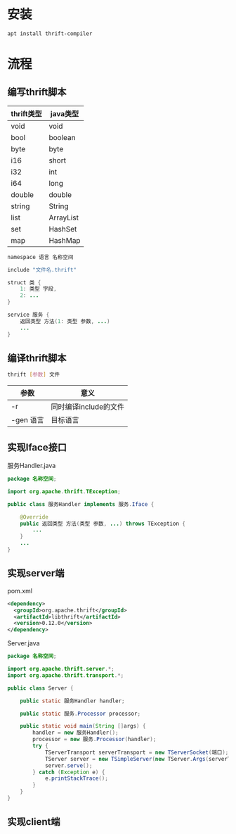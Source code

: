 # 安装
```sh
apt install thrift-compiler
```
# 流程
## 编写thrift脚本
thrift类型|java类型
-|-
void|void
bool|boolean
byte|byte
i16|short
i32|int
i64|long
double|double
string|String
list|ArrayList
set|HashSet
map|HashMap
```java
namespace 语言 名称空间

include "文件名.thrift"

struct 类 {
    1: 类型 字段,
    2: ...
}

service 服务 {
    返回类型 方法(1: 类型 参数, ...)
    ...
}
```
## 编译thrift脚本
```sh
thrift [参数] 文件
```
参数|意义
-|-
-r|同时编译include的文件
-gen 语言|目标语言
## 实现Iface接口
服务Handler.java
```java
package 名称空间;

import org.apache.thrift.TException;

public class 服务Handler implements 服务.Iface {

    @Override
    public 返回类型 方法(类型 参数, ...) throws TException {
        ...
    }
    ...
}
```
## 实现server端
pom.xml
```xml
<dependency>
  <groupId>org.apache.thrift</groupId>
  <artifactId>libthrift</artifactId>
  <version>0.12.0</version>
</dependency>
```
Server.java
```java
package 名称空间;

import org.apache.thrift.server.*;
import org.apache.thrift.transport.*;

public class Server {

    public static 服务Handler handler;

    public static 服务.Processor processor;

    public static void main(String []args) {
        handler = new 服务Handler();
        processor = new 服务.Processor(handler);
        try {
            TServerTransport serverTransport = new TServerSocket(端口);
            TServer server = new TSimpleServer(new TServer.Args(serverTransport).processor(processor));
            server.serve();
        } catch (Exception e) {
            e.printStackTrace();
        }
    }
}
```
## 实现client端
